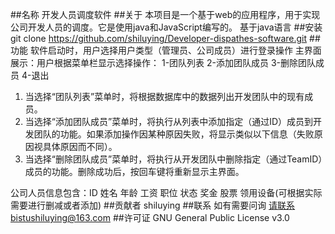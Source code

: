 ##名称
开发人员调度软件
##关于
本项目是一个基于web的应用程序，用于实现公司开发人员的调度。它是使用java和JavaScript编写的。
基于java语言
##安装
git clone https://github.com/shiluying/Developer-dispathes-software.git
##功能
软件启动时，用户选择用户类型（管理员、公司成员）进行登录操作
主界面展示：用户根据菜单栏显示选择操作：
1-团队列表  2-添加团队成员  3-删除团队成员 4-退出   
1. 当选择“团队列表”菜单时，将根据数据库中的数据列出开发团队中的现有成员。
2. 当选择“添加团队成员”菜单时，将执行从列表中添加指定（通过ID）成员到开发团队的功能。如果添加操作因某种原因失败，将显示类似以下信息（失败原因视具体原因而不同）。
3. 当选择“删除团队成员”菜单时，将执行从开发团队中删除指定（通过TeamID）成员的功能。删除成功后，按回车键将重新显示主界面。

公司人员信息包含：ID     姓名      年龄    工资      职位      状态      奖金      股票    领用设备(可根据实际需要进行删减或者添加)
##贡献者
shiluying
##联系
如有需要问询 请联系bistushiluying@163.com
##许可证
GNU General Public License v3.0
